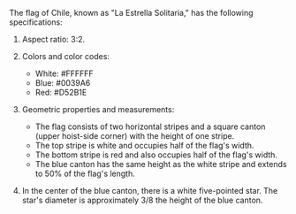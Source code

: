 The flag of Chile, known as "La Estrella Solitaria," has the following specifications:

1. Aspect ratio: 3:2.
2. Colors and color codes:
   - White: #FFFFFF
   - Blue: #0039A6
   - Red: #D52B1E
3. Geometric properties and measurements:
   - The flag consists of two horizontal stripes and a square canton (upper hoist-side corner) with the height of one stripe. 
   - The top stripe is white and occupies half of the flag's width. 
   - The bottom stripe is red and also occupies half of the flag's width.
   - The blue canton has the same height as the white stripe and extends to 50% of the flag's length.

4. In the center of the blue canton, there is a white five-pointed star. The star's diameter is approximately 3/8 the height of the blue canton.